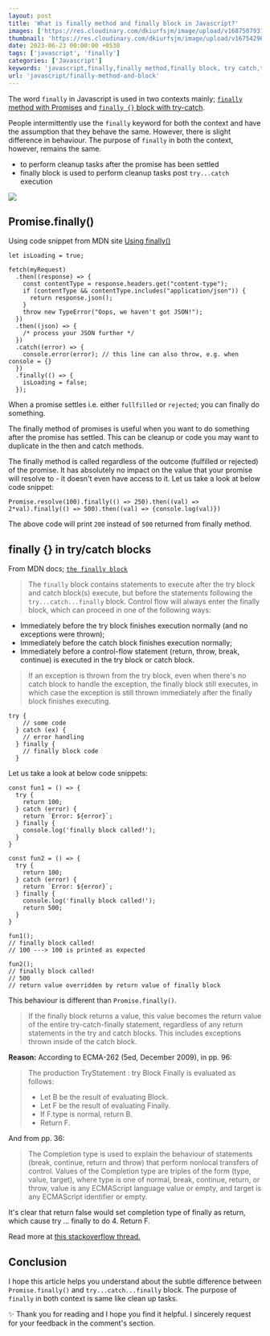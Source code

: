 ```yaml
---
layout: post
title: 'What is finally method and finally block in Javascript?'
images: ['https://res.cloudinary.com/dkiurfsjm/image/upload/v1687507931/finally_udjaiz.jpg']
thumbnail: 'https://res.cloudinary.com/dkiurfsjm/image/upload/v1675429691/JavaScript_v4qblf.jpg'
date: 2023-06-23 00:00:00 +0530
tags: ['javascript', 'finally']
categories: ['Javascript']
keywords: 'javascript,finally,finally method,finally block, try catch,try,catch'
url: 'javascript/finally-method-and-block'
---
```


The word `finally` in Javascript is used in two contexts mainly; [`finally` method with Promises](https://developer.mozilla.org/en-US/docs/Web/JavaScript/Reference/Global_Objects/Promise/finally) and [`finally {}` block with try-catch](https://developer.mozilla.org/en-US/docs/Web/JavaScript/Reference/Statements/try...catch).

People intermittently use the `finally` keyword for both the context and have the assumption that they behave the same. However, there is slight difference in behaviour. The purpose of `finally` in both the context, however, remains the same.

- to perform cleanup tasks after the promise has been settled
- finally block is used to perform cleanup tasks post `try...catch` execution

![](https://res.cloudinary.com/dkiurfsjm/image/upload/v1687507931/finally_udjaiz.jpg)

## Promise.finally()

Using code snippet from MDN site [Using finally()](https://developer.mozilla.org/en-US/docs/Web/JavaScript/Reference/Global_Objects/Promise/finally)

```
let isLoading = true;

fetch(myRequest)
  .then((response) => {
    const contentType = response.headers.get("content-type");
    if (contentType && contentType.includes("application/json")) {
      return response.json();
    }
    throw new TypeError("Oops, we haven't got JSON!");
  })
  .then((json) => {
    /* process your JSON further */
  })
  .catch((error) => {
    console.error(error); // this line can also throw, e.g. when console = {}
  })
  .finally(() => {
    isLoading = false;
  });
```

When a promise settles i.e. either `fullfilled` or `rejected`; you can finally do something.

The finally method of promises is useful when you want to do something after the promise has settled. This can be cleanup or code you may want to duplicate in the then and catch methods. 

The finally method is called regardless of the outcome (fulfilled or rejected) of the promise. It has absolutely no impact on the value that your promise will resolve to - it doesn't even have access to it. Let us take a look at below code snippet:

```
Promise.resolve(100).finally(() => 250).then((val) => 2*val).finally(() => 500).then((val) => {console.log(val)})
```

The above code will print `200` instead of `500` returned from finally method.

## finally {} in try/catch blocks

From MDN docs; [`the finally block`](https://developer.mozilla.org/en-US/docs/Web/JavaScript/Reference/Statements/try...catch#the_finally_block)

> The `finally` block contains statements to execute after the try block and catch block(s) execute, but before the statements following the `try...catch...finally` block. Control flow will always enter the finally block, which can proceed in one of the following ways:
>
- Immediately before the try block finishes execution normally (and no exceptions were thrown);
- Immediately before the catch block finishes execution normally;
- Immediately before a control-flow statement (return, throw, break, continue) is executed in the try block or catch block.

> If an exception is thrown from the try block, even when there's no catch block to handle the exception, the finally block still executes, in which case the exception is still thrown immediately after the finally block finishes executing.

```
try {
    // some code
  } catch (ex) {
    // error handling
  } finally {
    // finally block code
  }
```

Let us take a look at below code snippets:

```
const fun1 = () => {
  try {
    return 100;
  } catch (error) {
    return `Error: ${error}`;
  } finally {
    console.log('finally block called!');
  }
}

const fun2 = () => {
  try {
    return 100;
  } catch (error) {
    return `Error: ${error}`;
  } finally {
    console.log('finally block called!');
    return 500;
  }
}

fun1(); 
// finally block called!
// 100 ---> 100 is printed as expected

fun2();
// finally block called!
// 500 
// return value overridden by return value of finally block
```
This behaviour is different than `Promise.finally()`.

> If the finally block returns a value, this value becomes the return value of the entire try-catch-finally statement, regardless of any return statements in the try and catch blocks. This includes exceptions thrown inside of the catch block.

**Reason:** According to ECMA-262 (5ed, December 2009), in pp. 96:

> The production TryStatement : try Block Finally is evaluated as follows:
> 
> 
> - Let B be the result of evaluating Block.
> - Let F be the result of evaluating Finally.
> - If F.type is normal, return B.
> - Return F.

And from pp. 36:

> The Completion type is used to explain the behaviour of statements (break, continue, return and throw) that perform nonlocal transfers of control. Values of the Completion type are triples of the form (type, value, target), where type is one of normal, break, continue, return, or throw, value is any ECMAScript language value or empty, and target is any ECMAScript identifier or empty.

It's clear that return false would set completion type of finally as return, which cause try ... finally to do 4. Return F.

Read more at [this stackoverflow thread.](https://stackoverflow.com/questions/3837994/why-does-a-return-in-finally-override-try)

## Conclusion

I hope this article helps you understand about the subtle difference between `Promise.finally()` and `try...catch...finally` block. The purpose of `finally` in both context is same like clean up tasks.

✨ Thank you for reading and I hope you find it helpful. I sincerely request for your feedback in the comment's section.

